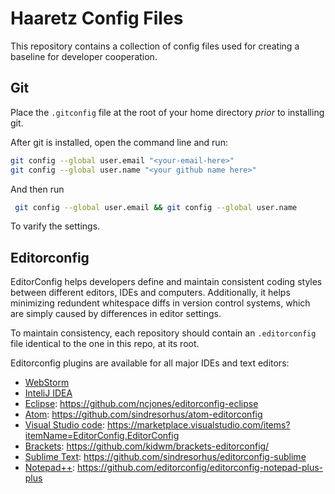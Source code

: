 # Haaretz Config Files

This repository contains a collection of config files used for creating a baseline for developer cooperation.

## Git
Place the `.gitconfig` file at the root of your home directory _prior_ to installing git.

After git is installed, open the command line and run:
```sh
git config --global user.email "<your-email-here>"
git config --global user.name "<your github name here>"
```

And then run 
```sh
 git config --global user.email && git config --global user.name
```

To varify the settings.

## Editorconfig
EditorConfig helps developers define and maintain consistent coding styles between different editors, IDEs and computers. 
Additionally, it helps minimizing redundent whitespace diffs in version control systems, which are simply caused by differences
in editor settings.

To maintain consistency, each repository should contain an `.editorconfig` file identical to the one in this repo, at its root.

Editorconfig plugins are available for all major IDEs and text editors:
- [WebStorm](https://www.jetbrains.com/help/webstorm/2016.1/configuring-code-style.html#editorconfig)
- [InteliJ IDEA](https://www.jetbrains.com/help/idea/2016.1/code-style.html#EditorConfig)
- [Eclipse](https://github.com/ncjones/editorconfig-eclipse): https://github.com/ncjones/editorconfig-eclipse
- [Atom](https://github.com/sindresorhus/atom-editorconfig): https://github.com/sindresorhus/atom-editorconfig
- [Visual Studio code](https://marketplace.visualstudio.com/items?itemName=EditorConfig.EditorConfig): https://marketplace.visualstudio.com/items?itemName=EditorConfig.EditorConfig
- [Brackets](https://github.com/kidwm/brackets-editorconfig/): https://github.com/kidwm/brackets-editorconfig/
- [Sublime Text](https://github.com/sindresorhus/editorconfig-sublime): https://github.com/sindresorhus/editorconfig-sublime
- [Notepad++](https://github.com/editorconfig/editorconfig-notepad-plus-plus): https://github.com/editorconfig/editorconfig-notepad-plus-plus

